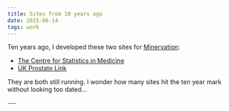 ```yaml
---
title: Sites from 10 years ago
date: 2015-06-14
tags: work
---
```

<p>Ten years ago, I developed these two sites for <a href="http://www.minervation.com/">Minervation</a>:</p>
<ul>
<li><a href="http://www.csm-oxford.org.uk/">The Centre for Statistics in Medicine</a></li>
<li><a href="http://www.prostate-link.org.uk/">UK Prostate Link</a></li>
</ul>
<p>They are both still running. I wonder how many sites hit the ten year mark without looking too dated...</p>
---
